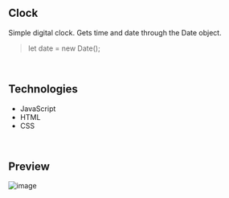 ## Clock

Simple digital clock. Gets time and date through the Date object.

> let date = new Date();
<br>

## Technologies

- JavaScript
- HTML
- CSS
<br>

## Preview

![image](https://github.com/LucasGPrudente/javascript_mini_projects/assets/165199182/4023bdbd-9387-4ed8-980a-9cad807a922f)
